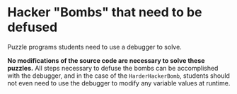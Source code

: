 # Hacker "Bombs" that need to be defused

Puzzle programs students need to use a debugger to solve.

**No modifications of the source code are necessary to solve these puzzles.** All steps necessary to defuse the bombs can be accomplished with the debugger, and in the case of the `HarderHackerBomb`, students should not even need to use the debugger to modify any variable values at runtime.
